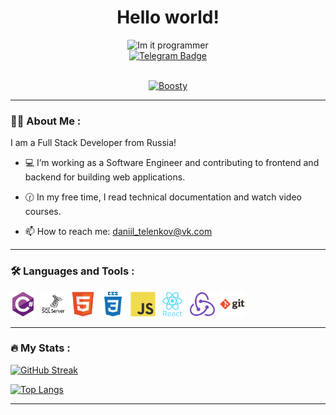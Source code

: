 <div id="header" align="center">
    <h1>Hello world!</h1>
  <img alt="Im it programmer" height=250 width=350 src="https://media.tenor.com/m1Mr-khUDVgAAAAC/anime-hacking.gif"/>
  <div id="badges">
  <a href="https://t.me/anillen">
    <img src="https://img.shields.io/badge/Telegram-blue?style=for-the-badge&logo=Telegram" alt="Telegram Badge"/>
  </a>
  </div>
    
  <img src="https://komarev.com/ghpvc/?username=anillen&style=flat-square&color=blue" alt=""/>
    
  [![Boosty][Boosty-logo]][Boosty-url]
  
</div>

---

### :man_technologist: About Me :

I am a Full Stack Developer from Russia!

- :computer: I’m working as a Software Engineer and contributing to frontend and backend for building web applications.

- :clock130: In my free time, I read technical documentation and watch video courses.

- :mailbox: How to reach me: daniil_telenkov@vk.com

---

### :hammer_and_wrench: Languages and Tools :

<div>
  <img src="https://github.com/devicons/devicon/blob/master/icons/csharp/csharp-original.svg" title="C#" alt="C#" width="40" height="40"/>&nbsp;
  <img src="https://github.com/devicons/devicon/blob/master/icons/microsoftsqlserver/microsoftsqlserver-plain-wordmark.svg" title="MSSQLServer" alt="MSSQLServer" width="40" height="40"/>&nbsp;
  <img src="https://github.com/devicons/devicon/blob/master/icons/html5/html5-original.svg" title="HTML5" alt="HTML" width="40" height="40"/>&nbsp;
  <img src="https://github.com/devicons/devicon/blob/master/icons/css3/css3-plain-wordmark.svg"  title="CSS3" alt="CSS" width="40" height="40"/>&nbsp;
  <img src="https://github.com/devicons/devicon/blob/master/icons/javascript/javascript-original.svg" title="JavaScript" alt="JavaScript" width="40" height="40"/>&nbsp;
  <img src="https://github.com/devicons/devicon/blob/master/icons/react/react-original-wordmark.svg" title="React" alt="React" width="40" height="40"/>&nbsp;
  <img src="https://github.com/devicons/devicon/blob/master/icons/redux/redux-original.svg" title="Redux" alt="Redux " width="40" height="40"/>&nbsp;
  <img src="https://github.com/devicons/devicon/blob/master/icons/git/git-original-wordmark.svg" title="Git" **alt="Git" width="40" height="40"/>
</div>

  ---

### :fire: My Stats :

[![GitHub Streak](https://github-readme-streak-stats.herokuapp.com?user=anillen&theme=dark&border_radius=5&date_format=%5BY.%5Dn.j&mode=weekly&card_width=490)](https://git.io/streak-stats)

[![Top Langs](https://github-readme-stats.vercel.app/api/top-langs/?username=anillen&layout=compact&theme=vision-friendly-dark)](https://github.com/anuraghazra/github-readme-stats)

[Boosty-logo]: https://img.shields.io/badge/Support%20me-%23eb9707?style=flat-square
[Boosty-url]: https://boosty.to/anillen/donate

 ---
